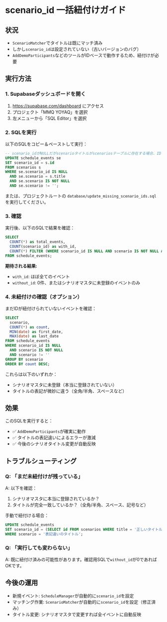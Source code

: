 # scenario_id 一括紐付けガイド

## 状況
- `ScenarioMatcher`でタイトルは既にマッチ済み
- しかし`scenario_id`は設定されていない（古いバージョンのバグ）
- `AddDemoParticipants`などのツールがIDベースで動作するため、紐付けが必要

## 実行方法

### 1. Supabaseダッシュボードを開く
1. https://supabase.com/dashboard にアクセス
2. プロジェクト「MMQ YOYAQ」を選択
3. 左メニューから「SQL Editor」を選択

### 2. SQLを実行
以下のSQLをコピー＆ペーストして実行：

```sql
-- scenario_idがNULLだがscenarioタイトルがscenariosテーブルに存在する場合、IDを自動設定
UPDATE schedule_events se
SET scenario_id = s.id
FROM scenarios s
WHERE se.scenario_id IS NULL
  AND se.scenario = s.title
  AND se.scenario IS NOT NULL
  AND se.scenario != '';
```

または、プロジェクトルートの `database/update_missing_scenario_ids.sql` を実行してください。

### 3. 確認
実行後、以下のSQLで結果を確認：

```sql
SELECT 
  COUNT(*) as total_events,
  COUNT(scenario_id) as with_id,
  COUNT(*) FILTER (WHERE scenario_id IS NULL AND scenario IS NOT NULL AND scenario != '') as without_id
FROM schedule_events;
```

**期待される結果:**
- `with_id`: ほぼ全てのイベント
- `without_id`: 0件、またはシナリオマスタに未登録のイベントのみ

### 4. 未紐付けの確認（オプション）
まだIDが紐付けられていないイベントを確認：

```sql
SELECT 
  scenario,
  COUNT(*) as count,
  MIN(date) as first_date,
  MAX(date) as last_date
FROM schedule_events
WHERE scenario_id IS NULL
  AND scenario IS NOT NULL
  AND scenario != ''
GROUP BY scenario
ORDER BY count DESC;
```

これらは以下のいずれか：
- シナリオマスタに未登録（本当に登録されていない）
- タイトルの表記が微妙に違う（全角/半角、スペースなど）

## 効果
このSQLを実行すると：
- ✅ `AddDemoParticipants`が確実に動作
- ✅ タイトルの表記違いによるエラーが激減
- ✅ 今後のシナリオタイトル変更が自動反映

## トラブルシューティング

### Q: 「まだ未紐付けが残っている」
A: 以下を確認：
1. シナリオマスタに本当に登録されているか？
2. タイトルが完全一致しているか？（全角/半角、スペース、記号など）

手動で紐付ける場合：
```sql
UPDATE schedule_events
SET scenario_id = (SELECT id FROM scenarios WHERE title = '正しいタイトル')
WHERE scenario = '表記違いのタイトル';
```

### Q: 「実行しても変わらない」
A: 既に紐付け済みの可能性があります。確認用SQLで`without_id`が0であればOKです。

## 今後の運用
- 新規イベント: `ScheduleManager`が自動的に`scenario_id`を設定
- マッチング作業: `ScenarioMatcher`が自動的に`scenario_id`を設定（修正済み）
- タイトル変更: シナリオマスタで変更すれば全イベントに自動反映

